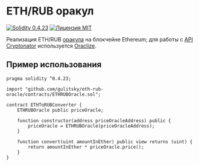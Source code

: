 # ETH/RUB оракул

[![Solidity 0.4.23](https://img.shields.io/badge/Solidity-0.4.23-brightgreen.svg?style=flat-square&colorB=C99D66)](https://github.com/ethereum/solidity/releases/tag/v0.4.23)
[![Лицензия MIT](https://img.shields.io/badge/%D0%9B%D0%B8%D1%86%D0%B5%D0%BD%D0%B7%D0%B8%D1%8F-Apache%202.0-green.svg?style=flat-square)](https://www.opensource.org/licenses/MIT)

Реализация ETH/RUB [оракула](https://decenter.org/blockchain/360-blockchain-oracles-rus) на блокчейне Ethereum; для работы с [API Cryptonator](https://cryptonator.com/api) используется [Oraclize](https://oraclize.it).

## Пример использования
```solidity
pragma solidity ^0.4.23;

import "github.com/gulitsky/eth-rub-oracle/contracts/ETHRUBOracle.sol";

contract ETHToRUBConverter {
    ETHRUBOracle public priceOracle;

    function constructor(address priceOracleAddress) public {
        priceOracle = ETHRUBOracle(priceOracleAddress);
    }

    function convert(uint amountInEther) public view returns (uint) {
        return amountInEther * priceOracle.price();
    }
}
```
